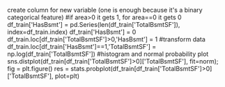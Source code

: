 create column for new variable (one is enough because it's a binary categorical feature)
#if area>0 it gets 1, for area==0 it gets 0
df_train['HasBsmt'] = pd.Series(len(df_train['TotalBsmtSF']), index=df_train.index)
df_train['HasBsmt'] = 0 
df_train.loc[df_train['TotalBsmtSF']>0,'HasBsmt'] = 1
#transform data
df_train.loc[df_train['HasBsmt']==1,'TotalBsmtSF'] = np.log(df_train['TotalBsmtSF'])
#histogram and normal probability plot
sns.distplot(df_train[df_train['TotalBsmtSF']>0]['TotalBsmtSF'], fit=norm);
fig = plt.figure()
res = stats.probplot(df_train[df_train['TotalBsmtSF']>0]['TotalBsmtSF'], plot=plt)

<!---
21AK1A0597/21AK1A0597 is a ✨ special ✨ repository because its `README.md` (this file) appears on your GitHub profile.
You can click the Preview link to take a look at your changes.
--->

